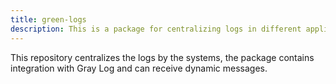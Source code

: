 ```yaml
---
title: green-logs
description: This is a package for centralizing logs in different applications
---
```


This repository centralizes the logs by the systems, the package contains integration with Gray Log and can receive dynamic messages.
